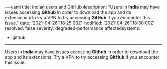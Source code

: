 ---yaml
title: Indian users and GitHub
description: "Users in **India** may have issues accessing **Github** in order to download the app and its extensions.\r\nTry a VPN to try accessing **GitHub** if you encounter this issue."
date: '2021-04-26T18:25:00Z'
modified: '2021-04-26T18:30:00Z'
resolved: false
severity: degraded-performance
affectedsystems:
  - github
---
Users in **India** may have issues accessing **Github** in order to download the app and its extensions.
Try a VPN to try accessing **GitHub** if you encounter this issue.

